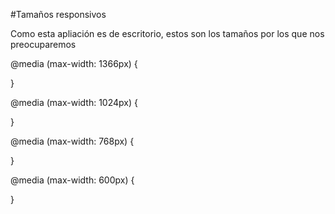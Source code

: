 #Tamaños responsivos

Como esta apliación es de escritorio, estos son los tamaños por los que nos preocuparemos

@media (max-width: 1366px) {

}

@media (max-width: 1024px) {

}

@media (max-width: 768px) {

}

@media (max-width: 600px) {

}